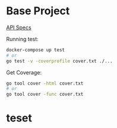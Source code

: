 # Base Project

[API Specs](https://gospecs.monstercode.net)

Running test:
```bash
docker-compose up test
# or
go test -v -coverprofile cover.txt ./...
```

Get Coverage:
```bash
go tool cover -html cover.txt
# or
go tool cover -func cover.txt
```

# teset